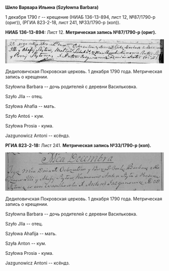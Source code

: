 **Шило Варвара Ильина (Szyłowna Barbara)**

1 декабря 1790 г -- крещение (НИАБ 136-13-894, лист 12, №87/1790-р
(ориг)), (РГИА 823-2-18, лист 241, №33/1790-р (коп)).

**НИАБ 136-13-894:** Лист 12. **Метрическая запись №87/1790-р (ориг).**

![](./media/b64c84265272cf36238c64b6e8e2c15cacbd7801.png)

Дедиловичская Покровская церковь. 1 декабря 1790 года. Метрическая
запись о крещении.

Szyłowna Barbara -- дочь родителей с деревни Васильковка.

Szyło Jlla -- отец.

Szyłowa Ahafia -- мать.

Szyło Antoś - кум.

Szyłowa Prosia - кума.

Jazgunowicz Antoni -- ксёндз.

**РГИА 823-2-18:** Лист 241. **Метрическая запись №33/1790-р (коп).**

![](./media/b784007709568834bfb5a9b7f20e18c3588612d2.png)

Дедиловичская Покровская церковь. 1 декабря 1790 года. Метрическая
запись о крещении.

Szyłowna Barbara -- дочь родителей с деревни Васильковка.

Szyło Jlla -- отец.

Szyłowa Ahafija -- мать.

Szyła Anton -- кум.

Szyłowa Prosia - кума.

Jazgunowicz Antoni -- ксёндз.
